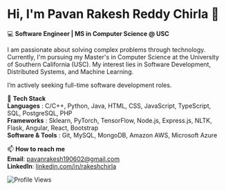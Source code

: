 <!--
**rakeshchirla/rakeshchirla** is a ✨ _special_ ✨ repository because its `README.md` (this file) appears on your GitHub profile.

Here are some ideas to get you started:

- 🔭 I’m currently working on ...
- 🌱 I’m currently learning ...
- 👯 I’m looking to collaborate on ...
- 🤔 I’m looking for help with ...
- 💬 Ask me about ...
- 📫 How to reach me: ...
- 😄 Pronouns: ...
- ⚡ Fun fact: ...
-->

# Hi, I'm Pavan Rakesh Reddy Chirla 👋
💻 **Software Engineer | MS in Computer Science @ USC**

I am passionate about solving complex problems through technology. Currently, I'm pursuing my Master's in Computer Science at the University of Southern California (USC). My interest lies in Software Development, Distributed Systems, and Machine Learning.

I’m actively seeking full-time software development roles.

🔧 **Tech Stack**  
**Languages** : C/C++, Python, Java, HTML, CSS, JavaScript, TypeScript, SQL, PostgreSQL, PHP  
**Frameworks** : Sklearn, PyTorch, TensorFlow, Node.js, Express.js, NLTK, Flask, Angular, React, Bootstrap  
**Software & Tools** : Git, MySQL, MongoDB, Amazon AWS, Microsoft Azure

📫 **How to reach me**  
**Email**: pavanrakesh190602@gmail.com  
**LinkedIn**: [linkedin.com/in/rakeshchirla](https://linkedin.com/in/rakeshchirla)

<!-- 
### 📊 GitHub Stats:
![Pavan's GitHub Stats](https://github-readme-stats.vercel.app/api?username=yourusername&show_icons=true&theme=radical)
-->

![Profile Views](https://komarev.com/ghpvc/?username=rakeshchirla&color=blue)

